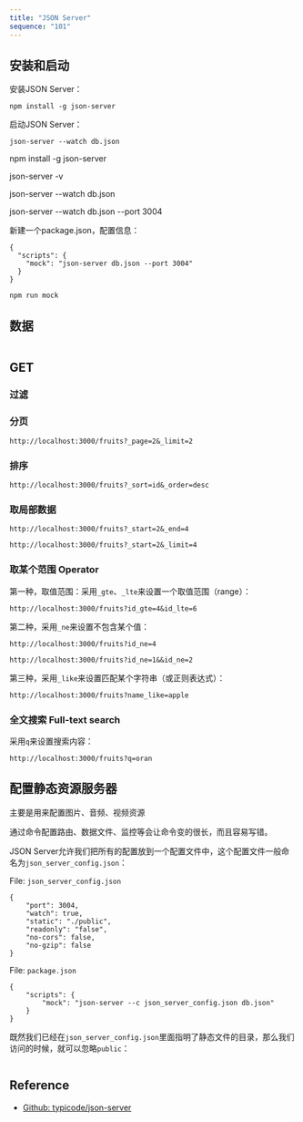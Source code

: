 ```yaml
---
title: "JSON Server"
sequence: "101"
---
```


## 安装和启动

安装JSON Server：

```text
npm install -g json-server
```

启动JSON Server：

```text
json-server --watch db.json
```

npm install -g json-server

json-server -v



json-server --watch db.json



json-server --watch db.json --port 3004



新建一个package.json，配置信息：



```text
{
  "scripts": {
    "mock": "json-server db.json --port 3004"
  }
}
```


```text
npm run mock
```


## 数据

```text

```

## GET

### 过滤

### 分页

```text
http://localhost:3000/fruits?_page=2&_limit=2
```

### 排序

```text
http://localhost:3000/fruits?_sort=id&_order=desc
```

### 取局部数据

```text
http://localhost:3000/fruits?_start=2&_end=4
```

```text
http://localhost:3000/fruits?_start=2&_limit=4
```

### 取某个范围 Operator

第一种，取值范围：采用`_gte`、`_lte`来设置一个取值范围（range）：

```text
http://localhost:3000/fruits?id_gte=4&id_lte=6
```

第二种，采用`_ne`来设置不包含某个值：

```text
http://localhost:3000/fruits?id_ne=4
```

```text
http://localhost:3000/fruits?id_ne=1&&id_ne=2
```

第三种，采用`_like`来设置匹配某个字符串（或正则表达式）：

```text
http://localhost:3000/fruits?name_like=apple
```

### 全文搜索 Full-text search

采用`q`来设置搜索内容：

```text
http://localhost:3000/fruits?q=oran
```

## 配置静态资源服务器

主要是用来配置图片、音频、视频资源

通过命令配置路由、数据文件、监控等会让命令变的很长，而且容易写错。

JSON Server允许我们把所有的配置放到一个配置文件中，这个配置文件一般命名为`json_server_config.json`：

File: `json_server_config.json`

```text
{
    "port": 3004,
    "watch": true,
    "static": "./public",
    "readonly": "false",
    "no-cors": false,
    "no-gzip": false
}
```

File: `package.json`

```text
{
    "scripts": {
        "mock": "json-server --c json_server_config.json db.json"
    }
}
```

既然我们已经在`json_server_config.json`里面指明了静态文件的目录，那么我们访问的时候，就可以忽略`public`：

```text

```

## Reference

- [Github: typicode/json-server](https://github.com/typicode/json-server)
